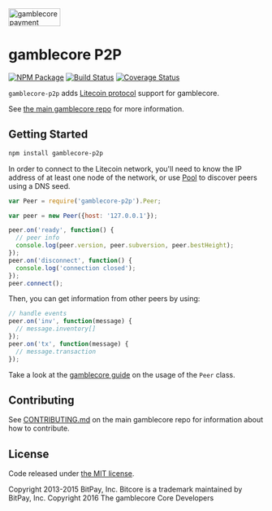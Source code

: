 <img src="http://bitcore.io/css/images/bitcore-p2p.svg" alt="gamblecore payment protocol" height="35" width="102">

gamblecore P2P
=======

[![NPM Package](https://img.shields.io/npm/v/gamblecore-p2p.svg?style=flat-square)](https://www.npmjs.org/package/gamblecore-p2p)
[![Build Status](https://img.shields.io/travis/litecoin-project/gamblecore-p2p.svg?branch=master&style=flat-square)](https://travis-ci.org/litecoin-project/gamblecore-p2p)
[![Coverage Status](https://img.shields.io/coveralls/litecoin-project/gamblecore-p2p.svg?style=flat-square)](https://coveralls.io/r/litecoin-project/gamblecore-p2p?branch=master)

`gamblecore-p2p` adds [Litecoin protocol](https://en.bitcoin.it/wiki/Protocol_documentation) support for gamblecore.

See [the main gamblecore repo](https://github.com/litecoin-project/gamblecore) for more information.

## Getting Started

```sh
npm install gamblecore-p2p
```
In order to connect to the Litecoin network, you'll need to know the IP address of at least one node of the network, or use [Pool](/docs/pool.md) to discover peers using a DNS seed.

```javascript
var Peer = require('gamblecore-p2p').Peer;

var peer = new Peer({host: '127.0.0.1'});

peer.on('ready', function() {
  // peer info
  console.log(peer.version, peer.subversion, peer.bestHeight);
});
peer.on('disconnect', function() {
  console.log('connection closed');
});
peer.connect();
```

Then, you can get information from other peers by using:

```javascript
// handle events
peer.on('inv', function(message) {
  // message.inventory[]
});
peer.on('tx', function(message) {
  // message.transaction
});
```

Take a look at the [gamblecore guide](http://gamblecore.io/guide/peer.html) on the usage of the `Peer` class.

## Contributing

See [CONTRIBUTING.md](https://github.com/litecoin-project/gamblecore/blob/master/CONTRIBUTING.md) on the main gamblecore repo for information about how to contribute.

## License

Code released under [the MIT license](https://github.com/litecoin-project/gamblecore/blob/master/LICENSE).

Copyright 2013-2015 BitPay, Inc. Bitcore is a trademark maintained by BitPay, Inc.
Copyright 2016 The gamblecore Core Developers

